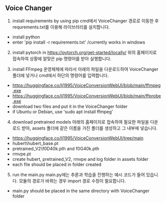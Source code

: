 ## Voice Changer
1. install requirements by using pip
cmd에서 VoiceChanger 경로로 이동한 후 requrements.txt를 이용해 라이브러리를 설치합니다.
- install python
- enter 'pip install -r requirements.txt' /currently works in windows

2. install pytorch in https://pytorch.org/get-started/locally/
위의 홈페이지로 접속하여 상황에 알맞은 pip 명령어를 받아 실행합니다.

3. install FFmpeg
운영체제에 따라서 아래의 파일을 다운로드하여 VoiceChanger 폴더에 넣거나 cmd에서 하단의 명령어를 입력합니다.
- https://huggingface.co/lj1995/VoiceConversionWebUI/blob/main/ffmpeg.exe
- https://huggingface.co/lj1995/VoiceConversionWebUI/blob/main/ffprobe.exe
- download two files and put it in the VoiceChanger folder
- if Ubuntu or Debian, use 'sudo apt install ffmpeg'

4. download pretrained models
아래의 홈페이지로 접속하여 필요한 파일을 다운로드 받아, assets 폴더에 같은 이름을 가진 폴더를 생성하고 그 내부에 넣습니다.
- https://huggingface.co/lj1995/VoiceConversionWebUI/tree/main
- hubert\hubert_base.pt
- pretrained_V2\f0D40k.pth and f0G40k.pth
- rmvpe.pt
- create hubert, pretrained_V2, rmvpe and log folder in assets folder
- each file should be placed in folder created

5. run the main.py
main.py에는 추론과 학습을 진행하는 예시 코드가 들어 있습니다. 모듈의 경로가 바뀌는 경우 import 경로 수정이 필요합니다.
- main.py should be placed in the same directory with VoiceChanger folder